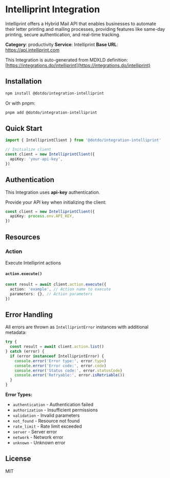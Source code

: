 # Intelliprint Integration

Intelliprint offers a Hybrid Mail API that enables businesses to automate their letter printing and mailing processes, providing features like same-day printing, secure authentication, and real-time tracking.

**Category**: productivity
**Service**: Intelliprint
**Base URL**: https://api.intelliprint.com

This Integration is auto-generated from MDXLD definition: [https://integrations.do/intelliprint](https://integrations.do/intelliprint)

## Installation

```bash
npm install @dotdo/integration-intelliprint
```

Or with pnpm:

```bash
pnpm add @dotdo/integration-intelliprint
```

## Quick Start

```typescript
import { IntelliprintClient } from '@dotdo/integration-intelliprint'

// Initialize client
const client = new IntelliprintClient({
  apiKey: 'your-api-key',
})
```

## Authentication

This Integration uses **api-key** authentication.

Provide your API key when initializing the client:

```typescript
const client = new IntelliprintClient({
  apiKey: process.env.API_KEY,
})
```

## Resources

### Action

Execute Intelliprint actions

#### `action.execute()`

```typescript
const result = await client.action.execute({
  action: 'example', // Action name to execute
  parameters: {}, // Action parameters
})
```

## Error Handling

All errors are thrown as `IntelliprintError` instances with additional metadata:

```typescript
try {
  const result = await client.action.list()
} catch (error) {
  if (error instanceof IntelliprintError) {
    console.error('Error type:', error.type)
    console.error('Error code:', error.code)
    console.error('Status code:', error.statusCode)
    console.error('Retryable:', error.isRetriable())
  }
}
```

**Error Types:**

- `authentication` - Authentication failed
- `authorization` - Insufficient permissions
- `validation` - Invalid parameters
- `not_found` - Resource not found
- `rate_limit` - Rate limit exceeded
- `server` - Server error
- `network` - Network error
- `unknown` - Unknown error

## License

MIT
